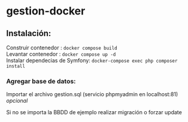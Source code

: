 # gestion-docker

## Instalación:

Construir contenedor : `docker compose build`  
Levantar contenedor : `docker compose up -d`  
Instalar dependecias de Symfony: `docker-compose exec php composer install`  

### Agregar base de datos:

Importar el archivo gestion.sql (servicio phpmyadmin en localhost:81)  *opcional* 

Si no se importa la BBDD de ejemplo realizar migración o forzar update
